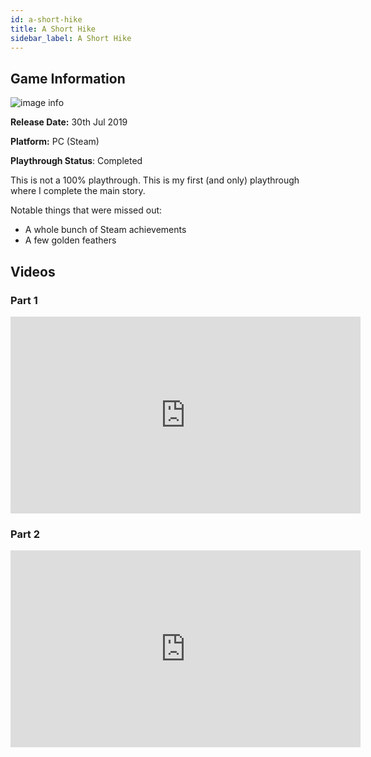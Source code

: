 ```yaml
---
id: a-short-hike
title: A Short Hike
sidebar_label: A Short Hike
---
```


## Game Information

![image info](assets/games/a-short-hike.jpg)

**Release Date:** 30th Jul 2019

**Platform:** PC (Steam)

**Playthrough Status**: Completed

This is not a 100% playthrough. This is my first (and only) playthrough where I complete the main story.

Notable things that were missed out:
- A whole bunch of Steam achievements
- A few golden feathers

## Videos

### Part 1

<iframe width="560" height="315" src="https://www.youtube-nocookie.com/embed/hAoh1jv2cEk" frameborder="0" allow="accelerometer; autoplay; encrypted-media; gyroscope; picture-in-picture" allowfullscreen></iframe>

### Part 2

<iframe width="560" height="315" src="https://www.youtube-nocookie.com/embed/jg-mILq2o2k" frameborder="0" allow="accelerometer; autoplay; encrypted-media; gyroscope; picture-in-picture" allowfullscreen></iframe>